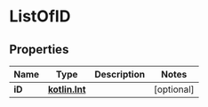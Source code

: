 # ListOfID

## Properties
Name | Type | Description | Notes
------------ | ------------- | ------------- | -------------
**iD** | [**kotlin.Int**](.md) |  |  [optional]
